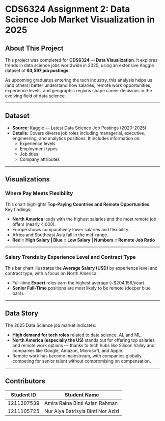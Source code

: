 
# CDS6324 Assignment 2: Data Science Job Market Visualization in 2025

## About This Project

This project was completed for **CDS6324 — Data Visualization**. It explores trends in data science jobs worldwide in 2025, using an extensive Kaggle dataset of **93,597 job postings**.  

As upcoming graduates entering the tech industry, this analysis helps us (and others) better understand how salaries, remote work opportunities, experience levels, and geographic regions shape career decisions in the evolving field of data science.

---

## Dataset

- **Source:** Kaggle — Latest Data Science Job Postings (2020–2025)  
- **Details:** Covers diverse job roles including managerial, executive, engineering, and analytics positions. It includes information on:
  - Experience levels
  - Employment types
  - Job titles
  - Company attributes

---

## Visualizations

### Where Pay Meets Flexibility

This chart highlights **Top-Paying Countries and Remote Opportunities**.  
Key findings:
- **North America** leads with the highest salaries and the most remote job offers (nearly 4,000).
- Europe shows comparatively lower salaries and flexibility.
- Africa and Southeast Asia fall in the mid-range.
- **Red = High Salary | Blue = Low Salary | Numbers = Remote Job Ratio**

---

### Salary Trends by Experience Level and Contract Type

This bar chart illustrates the **Average Salary (USD)** by experience level and contract type, with a focus on North America:
- Full-time **Expert** roles earn the highest average (~$204,156/year).
- **Senior Full-Time** positions are most likely to be remote (deeper blue bars).

---

## Data Story

The 2025 Data Science job market indicates:
- **High demand for tech roles** related to data science, AI, and ML.
- **North America (especially the US)** stands out for offering top salaries and remote work options — thanks to tech hubs like Silicon Valley and companies like Google, Amazon, Microsoft, and Apple.
- Remote work has become mainstream, with companies globally competing for senior talent without compromising on compensation.

---

## Contributors

| Student ID | Student Name |
|------------|-----------------------------|
| 1211307539 | Amira Raina Binti Azlan Rahman |
| 1211105725 | Nur Alya Batrisyia Binti Nor Azizi |


